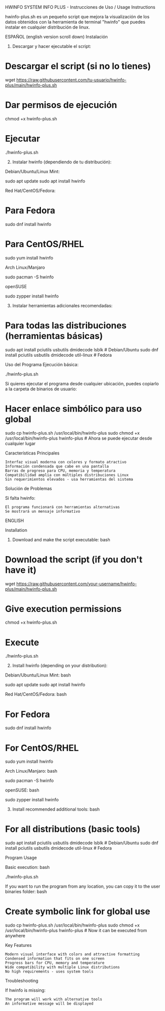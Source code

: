 HWINFO SYSTEM INFO PLUS - Instrucciones de Uso / Usage Instructions

hwinfo-plus.sh es un pequeño script que mejora la visualización de los datos obtenidos con la herramienta de terminal "hwinfo" que puedes instalar en cualquier distribución de linux.

ESPAÑOL (english version scroll down)
Instalación
1. Descargar y hacer ejecutable el script:

  # Descargar el script (si no lo tienes)
  wget https://raw.githubusercontent.com/tu-usuario/hwinfo-plus/main/hwinfo-plus.sh

  # Dar permisos de ejecución
  chmod +x hwinfo-plus.sh

  # Ejecutar
  ./hwinfo-plus.sh 

2. Instalar hwinfo (dependiendo de tu distribución):

  Debian/Ubuntu/Linux Mint:

  sudo apt update
  sudo apt install hwinfo

  Red Hat/CentOS/Fedora:

  # Para Fedora
  sudo dnf install hwinfo

  # Para CentOS/RHEL
  sudo yum install hwinfo

  Arch Linux/Manjaro

  sudo pacman -S hwinfo

  openSUSE

  sudo zypper install hwinfo


3. Instalar herramientas adicionales recomendadas:

  # Para todas las distribuciones (herramientas básicas)
  sudo apt install pciutils usbutils dmidecode lsblk  # Debian/Ubuntu
  sudo dnf install pciutils usbutils dmidecode util-linux  # Fedora

Uso del Programa
Ejecución básica:

  ./hwinfo-plus.sh


Si quieres ejecutar el programa desde cualquier ubicación, puedes copiarlo a la carpeta de binarios de usuario:

# Hacer enlace simbólico para uso global
sudo cp hwinfo-plus.sh /usr/local/bin/hwinfo-plus
sudo chmod +x /usr/local/bin/hwinfo-plus
hwinfo-plus  # Ahora se puede ejecutar desde cualquier lugar

Características Principales

    Interfaz visual moderna con colores y formato atractivo
    Información condensada que cabe en una pantalla
    Barras de progreso para CPU, memoria y temperatura
    Compatibilidad amplia con múltiples distribuciones Linux
    Sin requerimientos elevados - usa herramientas del sistema

Solución de Problemas

Si falta hwinfo:

    El programa funcionará con herramientas alternativas
    Se mostrará un mensaje informativo

ENGLISH

Installation

1. Download and make the script executable:
bash

# Download the script (if you don't have it)
wget https://raw.githubusercontent.com/your-username/hwinfo-plus/main/hwinfo-plus.sh

# Give execution permissions
chmod +x hwinfo-plus.sh

# Execute
./hwinfo-plus.sh

2. Install hwinfo (depending on your distribution):

Debian/Ubuntu/Linux Mint:
bash

sudo apt update
sudo apt install hwinfo

Red Hat/CentOS/Fedora:
bash

# For Fedora
sudo dnf install hwinfo

# For CentOS/RHEL
sudo yum install hwinfo

Arch Linux/Manjaro:
bash

sudo pacman -S hwinfo

openSUSE:
bash

sudo zypper install hwinfo

3. Install recommended additional tools:
bash

# For all distributions (basic tools)
sudo apt install pciutils usbutils dmidecode lsblk  # Debian/Ubuntu
sudo dnf install pciutils usbutils dmidecode util-linux  # Fedora

Program Usage

Basic execution:
bash

./hwinfo-plus.sh

If you want to run the program from any location, you can copy it to the user binaries folder:
bash

# Create symbolic link for global use
sudo cp hwinfo-plus.sh /usr/local/bin/hwinfo-plus
sudo chmod +x /usr/local/bin/hwinfo-plus
hwinfo-plus  # Now it can be executed from anywhere

Key Features

    Modern visual interface with colors and attractive formatting
    Condensed information that fits on one screen
    Progress bars for CPU, memory and temperature
    Wide compatibility with multiple Linux distributions
    No high requirements - uses system tools

Troubleshooting

If hwinfo is missing:

    The program will work with alternative tools
    An informative message will be displayed

